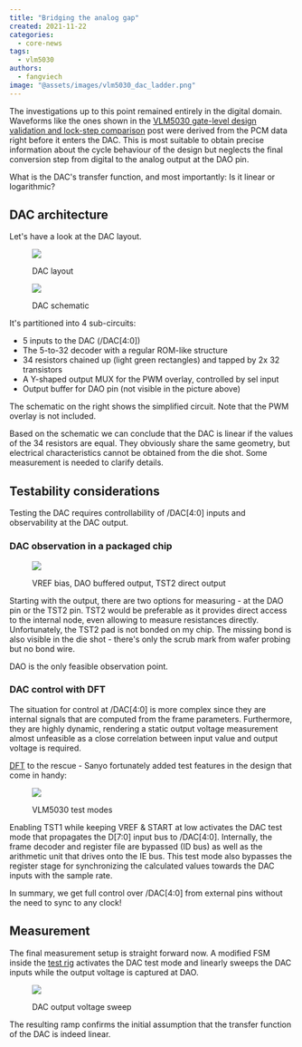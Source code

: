 ```yaml
---
title: "Bridging the analog gap"
created: 2021-11-22
categories: 
  - core-news
tags: 
  - vlm5030
authors: 
  - fangviech
image: "@assets/images/vlm5030_dac_ladder.png"
---
```


The investigations up to this point remained entirely in the digital domain. Waveforms like the ones shown in the [VLM5030 gate-level design validation and lock-step comparison](https://www.fpgaarcade.com/vlm5030-gate-level-design-validation-and-lock-step-comparison/) post were derived from the PCM data right before it enters the DAC. This is most suitable to obtain precise information about the cycle behaviour of the design but neglects the final conversion step from digital to the analog output at the DAO pin.

What is the DAC's transfer function, and most importantly: Is it linear or logarithmic?

## DAC architecture

Let's have a look at the DAC layout.

<!-- TODO: [Gary] swap in full size version. Review alt sizing options via Picture -->

<figure>

![](@assets/images/DAC_layout_annotated-1024x374.png)

<figcaption>DAC layout</figcaption>
</figure>

<figure>

![](@assets/images/vlm5030_dac_schema-138x300.png)

<figcaption>DAC schematic</figcaption>
</figure>

It's partitioned into 4 sub-circuits:

- 5 inputs to the DAC (/DAC\[4:0\])
- The 5-to-32 decoder with a regular ROM-like structure
- 34 resistors chained up (light green rectangles) and tapped by 2x 32 transistors
- A Y-shaped output MUX for the PWM overlay, controlled by sel input
- Output buffer for DAO pin (not visible in the picture above)

The schematic on the right shows the simplified circuit. Note that the PWM overlay is not included.

Based on the schematic we can conclude that the DAC is linear if the values of the 34 resistors are equal. They obviously share the same geometry, but electrical characteristics cannot be obtained from the die shot. Some measurement is needed to clarify details.

## Testability considerations

Testing the DAC requires controllability of /DAC\[4:0\] inputs and observability at the DAC output.

### DAC observation in a packaged chip

<figure>

![](@assets/images/vlm5030_audio_out-300x196.png)

<figcaption>VREF bias, DAO buffered output, TST2 direct output</figcaption>
</figure>

Starting with the output, there are two options for measuring - at the DAO pin or the TST2 pin. TST2 would be preferable as it provides direct access to the internal node, even allowing to measure resistances directly. Unfortunately, the TST2 pad is not bonded on my chip. The missing bond is also visible in the die shot - there's only the scrub mark from wafer probing but no bond wire.

DAO is the only feasible observation point.

### DAC control with DFT

The situation for control at /DAC\[4:0\] is more complex since they are internal signals that are computed from the frame parameters. Furthermore, they are highly dynamic, rendering a static output voltage measurement almost unfeasible as a close correlation between input value and output voltage is required.

[DFT](https://en.wikipedia.org/wiki/Design_for_testing) to the rescue - Sanyo fortunately added test features in the design that come in handy:

<figure>

![](@assets/images/vlm5030_test_modes-300x126.png)

<figcaption>VLM5030 test modes</figcaption>
</figure>

Enabling TST1 while keeping VREF & START at low activates the DAC test mode that propagates the D\[7:0\] input bus to /DAC\[4:0\]. Internally, the frame decoder and register file are bypassed (ID bus) as well as the arithmetic unit that drives onto the IE bus. This test mode also bypasses the register stage for synchronizing the calculated values towards the DAC inputs with the sample rate.

In summary, we get full control over /DAC\[4:0\] from external pins without the need to sync to any clock!

## Measurement

The final measurement setup is straight forward now. A modified FSM inside the [test rig](https://www.fpgaarcade.com/vlm5030-gate-level-design-validation-and-lock-step-comparison/) activates the DAC test mode and linearly sweeps the DAC inputs while the output voltage is captured at DAO.

<figure>

![](@assets/images/vlm5030_dac_sweep.jpg)

<figcaption>DAC output voltage sweep</figcaption>
</figure>

The resulting ramp confirms the initial assumption that the transfer function of the DAC is indeed linear.
